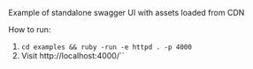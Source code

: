 Example of standalone swagger UI with assets loaded from CDN

How to run:

1. `cd examples && ruby -run -e httpd . -p 4000`
2. Visit http://localhost:4000/``
